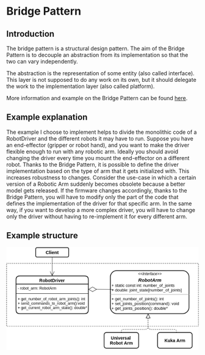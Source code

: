 # Bridge Pattern

## Introduction
The bridge pattern is a structural design pattern. The aim of the Bridge Pattern is to decouple an abstraction from its implementation so that the two can vary independently.

The abstraction is the representation of some entity (also called interface). This layer is not supposed to do any work on its own, but it should delegate the work to the implementation layer (also called platform).

More information and example on the Bridge Pattern can be found [here](https://refactoring.guru/design-patterns/bridge).


## Example explanation

The example I choose to implement helps to divide the monolithic code of a RobotDriver and the different robots it may have to run. Suppose you have an end-effector (gripper or robot hand), and you want to make the driver flexible enough to run with any robotic arm. Ideally you should avoid changing the driver every time you mount the end-effector on a different robot. Thanks to the Bridge Pattern, it is possible to define the driver implementation based on the type of arm that it gets initialized with. This increases robustness to changes. Consider the use-case in which a certain version of a Robotic Arm suddenly becomes obsolete because a better model gets released. If the firmware changes accordingly, thanks to the Bridge Pattern, you will have to modify only the part of the code that defines the implementation of the driver for that specific arm. In the same way, if you want to develop a more complex driver, you will have to change only the driver without having to re-implement it for every different arm.

## Example structure

![image](images/bridge_pattern.png)
